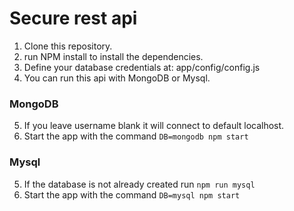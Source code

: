 # Secure rest api

1. Clone this repository.
2. run NPM install to install the dependencies. 
3. Define your database credentials at: app/config/config.js
4. You can run this api with MongoDB or Mysql. 

### MongoDB
5. If you leave username blank it will connect to default localhost.
6. Start the app with the command `DB=mongodb npm start`

### Mysql

5. If the database is not already created run `npm run mysql`
6. Start the app with the command `DB=mysql npm start`